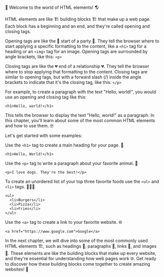 👋 Welcome to the world of HTML elements! 🌎

HTML elements are like 🏗️ building blocks 🏗️ that make up a web page. Each block has a beginning and an end, and they're called opening and closing tags.

Opening tags are like the 🎉 start of a party 🎉. They tell the browser where to start applying a specific formatting to the content, like a `<h1>` tag for a heading or an `<img>` tag for an image. Opening tags are surrounded by angle brackets, like this: `<p>`

Closing tags are like the 💔 end of a relationship 💔. They tell the browser where to stop applying that formatting to the content. Closing tags are similar to opening tags, but with a forward slash (/) inside the angle brackets to indicate that it's the closing tag, like this: `</p>`

For example, to create a paragraph with the text "Hello, world!", you would use an opening and closing tag like this:

```
<h1>Hello, world!</h1>
```
This tells the browser to display the text "Hello, world!" as a paragraph.
In this chapter, you'll learn about some of the most common HTML elements and how to use them. 🤓

Let's get started with some examples:

Use the `<h1>` tag to create a main heading for your page. 📌
```
<h1>Hello, World!</h1>
```
Use the `<p>` tag to write a paragraph about your favorite animal. 🐶
```
<p>I love dogs. They're the best!</p>
```
To create an unordered list of your top three favorite foods use the `<ul>` and `<li>` tags. 🍔🍕🍟
```
<ul>
  <li>Burgers</li>
  <li>Pizza</li>
  <li>Fries</li>
</ul>
```
Use the `<a>` tag to create a link to your favorite website. 🌐
```
<a href="https://www.google.com">Google</a>
```

In the next chapter, we will dive into some of the most commonly used HTML elements 🏗️, such as headings 📝, paragraphs 📄, links 🔗, and images 🌅. These elements are like the building blocks that make up every website, and they're essential for understanding how web pages work 🌐. Get ready to discover how these building blocks come together to create amazing websites! 🤩